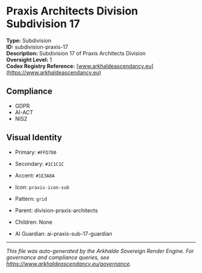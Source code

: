 # Praxis Architects Division Subdivision 17

**Type:** Subdivision  
**ID:** subdivision-praxis-17  
**Description:** Subdivision 17 of Praxis Architects Division  
**Oversight Level:** 1  
**Codex Registry Reference:** [www.arkhaldeascendancy.eu](https://www.arkhaldeascendancy.eu)

## Compliance

- GDPR
- AI-ACT
- NIS2

## Visual Identity

- Primary: `#FFD700`
- Secondary: `#1C1C1C`
- Accent: `#1E3A8A`
- Icon: `praxis-icon-sub`
- Pattern: `grid`


- Parent: division-praxis-architects
- Children: None
- AI Guardian: ai-praxis-sub-17-guardian

---

*This file was auto-generated by the Arkhalde Sovereign Render Engine. For governance and compliance queries, see https://www.arkhaldeascendancy.eu/governance.*